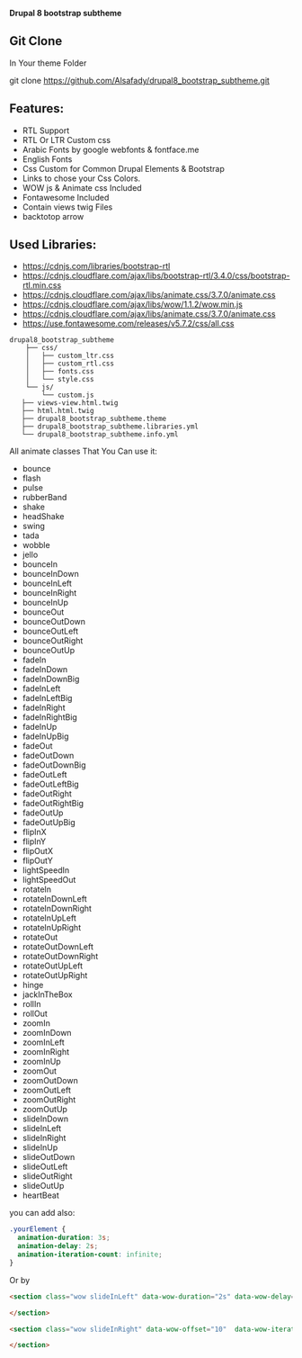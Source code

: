 
**Drupal 8 bootstrap subtheme**


## Git Clone
In Your theme Folder

git clone https://github.com/Alsafady/drupal8_bootstrap_subtheme.git


## Features:
- RTL Support
- RTL Or LTR Custom css
- Arabic Fonts by google webfonts & fontface.me
- English Fonts
- Css Custom for Common Drupal Elements & Bootstrap
- Links to chose your Css Colors.
- WOW js & Animate css Included
- Fontawesome Included
- Contain views twig Files
- backtotop arrow


## Used Libraries:
- https://cdnjs.com/libraries/bootstrap-rtl
- https://cdnjs.cloudflare.com/ajax/libs/bootstrap-rtl/3.4.0/css/bootstrap-rtl.min.css
- https://cdnjs.cloudflare.com/ajax/libs/animate.css/3.7.0/animate.css
- https://cdnjs.cloudflare.com/ajax/libs/wow/1.1.2/wow.min.js
- https://cdnjs.cloudflare.com/ajax/libs/animate.css/3.7.0/animate.css
- https://use.fontawesome.com/releases/v5.7.2/css/all.css



```text
drupal8_bootstrap_subtheme
    ├── css/
    │   ├── custom_ltr.css
    │   ├── custom_rtl.css
    │   ├── fonts.css
    │   └── style.css
    └── js/
        └── custom.js
   ├── views-view.html.twig
   ├── html.html.twig
   ├── drupal8_bootstrap_subtheme.theme
   ├── drupal8_bootstrap_subtheme.libraries.yml
   └── drupal8_bootstrap_subtheme.info.yml
```









All animate classes That You Can use it:
- bounce
- flash
- pulse
- rubberBand
- shake
- headShake
- swing
- tada
- wobble
- jello
- bounceIn
- bounceInDown
- bounceInLeft
- bounceInRight
- bounceInUp
- bounceOut
- bounceOutDown
- bounceOutLeft
- bounceOutRight
- bounceOutUp
- fadeIn
- fadeInDown
- fadeInDownBig
- fadeInLeft
- fadeInLeftBig
- fadeInRight
- fadeInRightBig
- fadeInUp
- fadeInUpBig
- fadeOut
- fadeOutDown
- fadeOutDownBig
- fadeOutLeft
- fadeOutLeftBig
- fadeOutRight
- fadeOutRightBig
- fadeOutUp
- fadeOutUpBig
- flipInX
- flipInY
- flipOutX
- flipOutY
- lightSpeedIn
- lightSpeedOut
- rotateIn
- rotateInDownLeft
- rotateInDownRight
- rotateInUpLeft
- rotateInUpRight
- rotateOut
- rotateOutDownLeft
- rotateOutDownRight
- rotateOutUpLeft
- rotateOutUpRight
- hinge
- jackInTheBox
- rollIn
- rollOut
- zoomIn
- zoomInDown
- zoomInLeft
- zoomInRight
- zoomInUp
- zoomOut
- zoomOutDown
- zoomOutLeft
- zoomOutRight
- zoomOutUp
- slideInDown
- slideInLeft
- slideInRight
- slideInUp
- slideOutDown
- slideOutLeft
- slideOutRight
- slideOutUp
- heartBeat


you can add also:


```css
.yourElement {
  animation-duration: 3s;
  animation-delay: 2s;
  animation-iteration-count: infinite;
}
```


Or by

```html
<section class="wow slideInLeft" data-wow-duration="2s" data-wow-delay="5s">

</section>

<section class="wow slideInRight" data-wow-offset="10"  data-wow-iteration="10">

</section>
```
